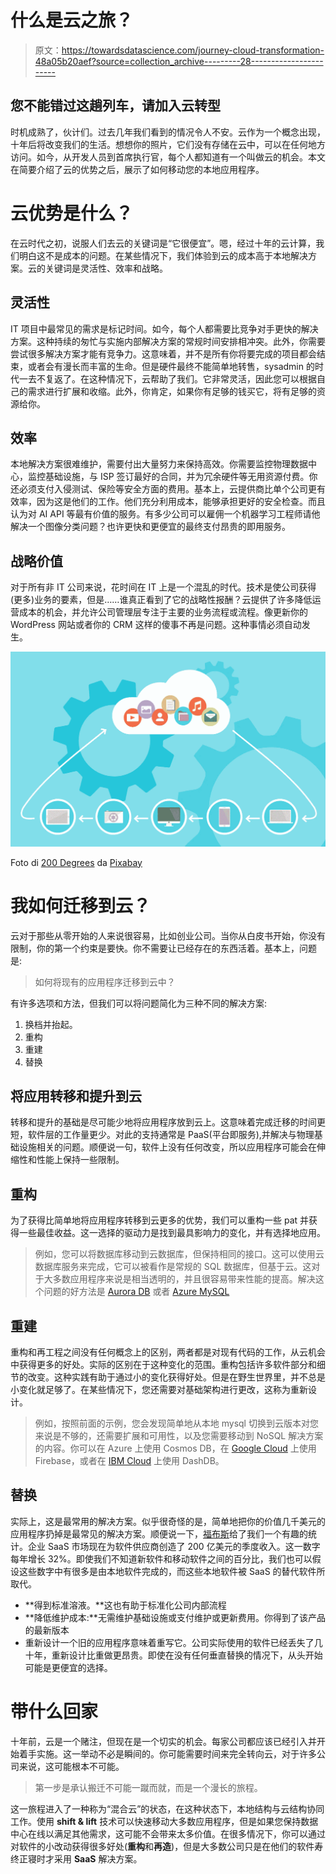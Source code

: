 # 什么是云之旅？

> 原文：<https://towardsdatascience.com/journey-cloud-transformation-48a05b20aef?source=collection_archive---------28----------------------->

## 您不能错过这趟列车，请加入云转型

时机成熟了，伙计们。过去几年我们看到的情况令人不安。云作为一个概念出现，十年后将改变我们的生活。想想你的照片，它们没有存储在云中，可以在任何地方访问。如今，从开发人员到首席执行官，每个人都知道有一个叫做云的机会。本文在简要介绍了云的优势之后，展示了如何移动您的本地应用程序。

# 云优势是什么？

在云时代之初，说服人们去云的关键词是“它很便宜”。嗯，经过十年的云计算，我们明白这不是成本的问题。在某些情况下，我们体验到云的成本高于本地解决方案。云的关键词是灵活性、效率和战略。

## 灵活性

IT 项目中最常见的需求是标记时间。如今，每个人都需要比竞争对手更快的解决方案。这种持续的匆忙与实施内部解决方案的常规时间安排相冲突。此外，你需要尝试很多解决方案才能有竞争力。这意味着，并不是所有你将要完成的项目都会结束，或者会有漫长而丰富的生命。但是硬件最终不能简单地转售，sysadmin 的时代一去不复返了。在这种情况下，云帮助了我们。它非常灵活，因此您可以根据自己的需求进行扩展和收缩。此外，你肯定，如果你有足够的钱买它，将有足够的资源给你。

## 效率

本地解决方案很难维护，需要付出大量努力来保持高效。你需要监控物理数据中心，监控基础设施，与 ISP 签订最好的合同，并为冗余硬件等无用资源付费。你还必须支付入侵测试、保险等安全方面的费用。基本上，云提供商比单个公司更有效率，因为这是他们的工作。他们充分利用成本，能够承担更好的安全检查。而且认为对 AI API 等最有价值的服务。有多少公司可以雇佣一个机器学习工程师请他解决一个图像分类问题？也许更快和更便宜的最终支付昂贵的即用服务。

## 战略价值

对于所有非 IT 公司来说，花时间在 IT 上是一个混乱的时代。技术是使公司获得(更多)业务的要素，但是……谁真正看到了它的战略性报酬？云提供了许多降低运营成本的机会，并允许公司管理层专注于主要的业务流程或流程。像更新你的 WordPress 网站或者你的 CRM 这样的傻事不再是问题。这种事情必须自动发生。

![](img/9fc711a107cebf3f70aabf1fe84cf145.png)

Foto di [200 Degrees](https://pixabay.com/it/users/200degrees-2051452/?utm_source=link-attribution&utm_medium=referral&utm_campaign=image&utm_content=1989339) da [Pixabay](https://pixabay.com/it/?utm_source=link-attribution&utm_medium=referral&utm_campaign=image&utm_content=1989339)

# 我如何迁移到云？

云对于那些从零开始的人来说很容易，比如创业公司。当你从白皮书开始，你没有限制，你的第一个约束是要快。你不需要让已经存在的东西活着。基本上，问题是:

> 如何将现有的应用程序迁移到云中？

有许多选项和方法，但我们可以将问题简化为三种不同的解决方案:

1.  换档并抬起。
2.  重构
3.  重建
4.  替换

## 将应用转移和提升到云

转移和提升的基础是尽可能少地将应用程序放到云上。这意味着完成迁移的时间更短，软件层的工作量更少。对此的支持通常是 PaaS(平台即服务),并解决与物理基础设施相关的问题。顺便说一句，软件上没有任何改变，所以应用程序可能会在伸缩性和性能上保持一些限制。

## 重构

为了获得比简单地将应用程序转移到云更多的优势，我们可以重构一些 pat 并获得一些最佳收益。这一选择的驱动力是找到最具影响力的变化，并有选择地应用。

> 例如，您可以将数据库移动到云数据库，但保持相同的接口。这可以使用云数据库服务来完成，它可以被看作是常规的 SQL 数据库，但基于云。这对于大多数应用程序来说是相当透明的，并且很容易带来性能的提高。解决这个问题的好方法是 [Aurora DB](https://aws.amazon.com/rds/aurora/) 或者 [Azure MySQL](https://azure.microsoft.com/services/mysql/)

## 重建

重构和再工程之间没有任何概念上的区别，两者都是对现有代码的工作，从云机会中获得更多的好处。实际的区别在于这种变化的范围。重构包括许多软件部分和细节的改变。这种实践有助于通过小的变化获得好处。但是在野生世界里，并不总是小变化就足够了。在某些情况下，您还需要对基础架构进行更改，这称为重新设计。

> 例如，按照前面的示例，您会发现简单地从本地 mysql 切换到云版本对您来说是不够的，还需要扩展和可用性，以及您需要移动到 NoSQL 解决方案的内容。你可以在 Azure 上使用 Cosmos DB，在 [Google Cloud](https://medium.com/u/4f3f4ee0f977?source=post_page-----48a05b20aef--------------------------------) 上使用 Firebase，或者在 [IBM Cloud](https://www.ibm.com/cloud) 上使用 DashDB。

## 替换

实际上，这是最常用的解决方案。似乎很奇怪的是，简单地把你的价值几千美元的应用程序扔掉是最常见的解决方案。顺便说一下，[福布斯](https://www.forbes.com/sites/louiscolumbus/2018/09/23/roundup-of-cloud-computing-forecasts-and-market-estimates-2018/#3b642810507b)给了我们一个有趣的统计。企业 SaaS 市场现在为软件供应商创造了 200 亿美元的季度收入。这一数字每年增长 32%。即使我们不知道新软件和移动软件之间的百分比，我们也可以假设这些数字中有很多是由本地软件完成的，而这些本地软件被 SaaS 的替代软件所取代。

*   **得到标准溶液。**这也有助于标准化公司内部流程
*   **降低维护成本:**无需维护基础设施或支付维护或更新费用。你得到了该产品的最新版本
*   重新设计一个旧的应用程序意味着重写它。公司实际使用的软件已经丢失了几十年，重新设计比重做更昂贵。即使在没有任何垂直替换的情况下，从头开始可能是更便宜的选择。

# 带什么回家

十年前，云是一个赌注，但现在是一个切实的机会。每家公司都应该已经引入并开始着手实施。这一举动不必是瞬间的。你可能需要时间来完全转向云，对于许多公司来说，这可能根本不可能。

> 第一步是承认搬迁不可能一蹴而就，而是一个漫长的旅程。

这一旅程进入了一种称为“混合云”的状态，在这种状态下，本地结构与云结构协同工作。使用 **shift & lift** 技术可以快速移动大多数应用程序，但是如果您保持数据中心在线以满足其他需求，这可能不会带来太多价值。在很多情况下，你可以通过对软件的小改动获得很多好处(**重构**和**再造**)，但是大多数公司只是在他们的软件寿终正寝时才采用 **SaaS** 解决方案。
